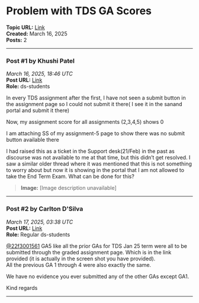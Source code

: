 # Problem with TDS GA Scores
**Topic URL:** [Link](https://discourse.onlinedegree.iitm.ac.in/t/problem-with-tds-ga-scores/170131)  
**Created:** March 16, 2025  
**Posts:** 2  

---

### Post #1 by **Khushi Patel**
*March 16, 2025, 18:46 UTC*  
**Post URL:** [Link](https://discourse.onlinedegree.iitm.ac.in/t/problem-with-tds-ga-scores/170131/1)  
**Role:**  ds-students

In every TDS assignment after the first, I have not seen a submit button in the assignment page so I could not submit it there( I see it in the sanand portal and submit it there)

Now, my assignment score for all assignments (2,3,4,5) shows 0

I am attaching SS of my assignment-5 page to show there was no submit button available there

I had raised this as a ticket in the Support desk(21/Feb) in the past as discourse was not available to me at that time, but this didn’t get resolved. I saw a similar older thread where it was mentioned that this is not something to worry about but now it is showing in the portal that I am not allowed to take the End Term Exam. What can be done for this?  



> **Image:** [Image description unavailable]



---

### Post #2 by **Carlton D'Silva**
*March 17, 2025, 03:38 UTC*  
**Post URL:** [Link](https://discourse.onlinedegree.iitm.ac.in/t/problem-with-tds-ga-scores/170131/2)  
**Role:** Regular ds-students

[@22f3001561](https://discourse.onlinedegree.iitm.ac.in/u/22f3001561) GA5 like all the prior GAs for TDS Jan 25 term were all to be submitted through the graded assignment page. Which is in the link provided (it is actually in the screen shot you have provided).  
All the previous GA 1 through 4 were also exactly the same.

We have no evidence you ever submitted any of the other GAs except GA1.

Kind regards

---
